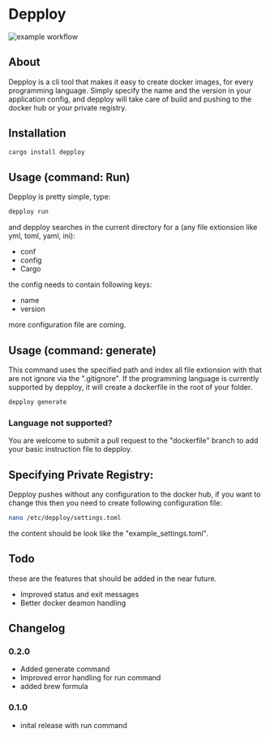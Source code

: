 # Depploy

![example workflow](https://github.com/MichaelProjects/depploy/actions/workflows/depploy.yml/badge.svg?branch=master)
## About
Depploy is a cli tool that makes it easy to create docker images, for every programming language.
Simply specify the name and the version in your application config, and depploy will take care of build and pushing to the docker hub or your private registry.

## Installation
```bash
cargo install depploy
```

## Usage (command: Run)
Depploy is pretty simple, type:
```bash
depploy run
```
and depploy searches in the current directory for a (any file extionsion like yml, toml, yaml, ini):
- conf
- config
- Cargo

the config needs to contain following keys:

- name
- version


more configuration file are coming.

## Usage (command: generate)
This command uses the specified path and index all file extionsion with that are not ignore via the ".gitignore". If the programming language is currently supported by depploy, it will create a dockerfile in the root of your folder.

```bash
depploy generate
```
### Language not supported?
You are welcome to submit a pull request to the "dockerfile" branch to add your basic instruction file to depploy.

## Specifying Private Registry:
Depploy pushes without any configuration to the docker hub,
if you want to change this then you need to create following configuration file:

```bash
nano /etc/depploy/settings.toml
```
the content should be look like the "example_settings.toml".

## Todo
these are the features that should be added in the near future.

- Improved status and exit messages
- Better docker deamon handling

## Changelog
### 0.2.0 
- Added generate command
- Improved error handling for run command
- added brew formula

### 0.1.0 
- inital release with run command